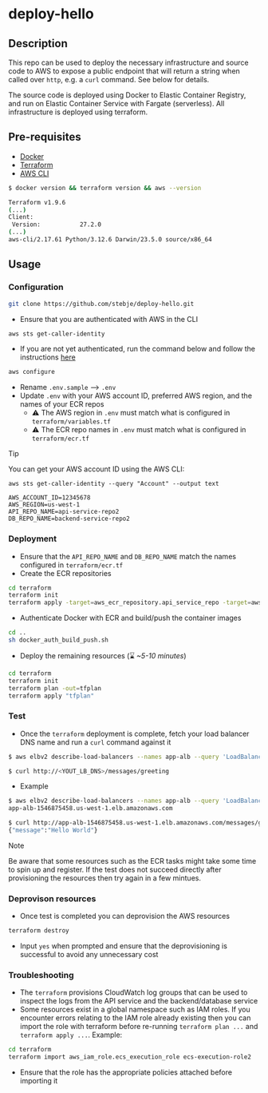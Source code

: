 # deploy-hello

## Description

This repo can be used to deploy the necessary infrastructure and source code to AWS to expose a public endpoint that will return a string when called over `http`, e.g. a `curl` command. See below for details.

The source code is deployed using Docker to Elastic Container Registry, and run on Elastic Container Service with Fargate (serverless). All infrastructure is deployed using terraform.

## Pre-requisites

- [Docker](https://docs.docker.com/desktop/)
- [Terraform](https://developer.hashicorp.com/terraform/install?product_intent=terraform)
- [AWS CLI](https://aws.amazon.com/cli/)

```sh
$ docker version && terraform version && aws --version

Terraform v1.9.6
(...)
Client:
 Version:           27.2.0
(...)
aws-cli/2.17.61 Python/3.12.6 Darwin/23.5.0 source/x86_64
```

## Usage

### Configuration

```sh
git clone https://github.com/stebje/deploy-hello.git
```

- Ensure that you are authenticated with AWS in the CLI

```sh
aws sts get-caller-identity
```

- If you are not yet authenticated, run the command below and follow the instructions [here](https://docs.aws.amazon.com/cli/latest/reference/configure/)

```sh
aws configure
```

- Rename `.env.sample` --> `.env`
- Update `.env` with your AWS account ID, preferred AWS region, and the names of your ECR repos
    - :warning: The AWS region in `.env` must match what is configured in `terraform/variables.tf`
    - :warning: The ECR repo names in `.env` must match what is configured in `terraform/ecr.tf`

> [!TIP]
> You can get your AWS account ID using the AWS CLI:
> 
> `aws sts get-caller-identity --query "Account" --output text`

```env
AWS_ACCOUNT_ID=12345678
AWS_REGION=us-west-1
API_REPO_NAME=api-service-repo2
DB_REPO_NAME=backend-service-repo2
```

### Deployment

- Ensure that the `API_REPO_NAME` and `DB_REPO_NAME` match the names configured in `terraform/ecr.tf`
- Create the ECR repositories

```sh
cd terraform
terraform init
terraform apply -target=aws_ecr_repository.api_service_repo -target=aws_ecr_repository.backend_service_repo
```

- Authenticate Docker with ECR and build/push the container images

```sh
cd ..
sh docker_auth_build_push.sh
```

- Deploy the remaining resources (⌛ *~5-10 minutes*)

```sh
cd terraform
terraform init
terraform plan -out=tfplan
terraform apply "tfplan"
```

### Test

- Once the `terraform` deployment is complete, fetch your load balancer DNS name and run a `curl` command against it

```sh
$ aws elbv2 describe-load-balancers --names app-alb --query 'LoadBalancers[0].DNSName' --region <AWS_REGION> --output text

$ curl http://<YOUT_LB_DNS>/messages/greeting
```

- Example

```sh
$ aws elbv2 describe-load-balancers --names app-alb --query 'LoadBalancers[0].DNSName' --region us-west-1 --output text
app-alb-1546875458.us-west-1.elb.amazonaws.com

$ curl http://app-alb-1546875458.us-west-1.elb.amazonaws.com/messages/greeting
{"message":"Hello World"}
```

> [!NOTE]
> Be aware that some resources such as the ECR tasks might take some time to spin up and register. If the test does not succeed directly after provisioning the resources then try again in a few mintues.

### Deprovison resources

- Once test is completed you can deprovision the AWS resources

```sh
terraform destroy
```

- Input `yes` when prompted and ensure that the deprovisioning is successful to avoid any unnecessary cost

### Troubleshooting

- The `terraform` provisions CloudWatch log groups that can be used to inspect the logs from the API service and the backend/database service
- Some resources exist in a global namespace such as IAM roles. If you encounter errors relating to the IAM role already existing then you can import the role with terraform before re-running `terraform plan ...` and `terraform apply ...`. Example:

```sh
cd terraform
terraform import aws_iam_role.ecs_execution_role ecs-execution-role2
```

- Ensure that the role has the appropriate policies attached before importing it